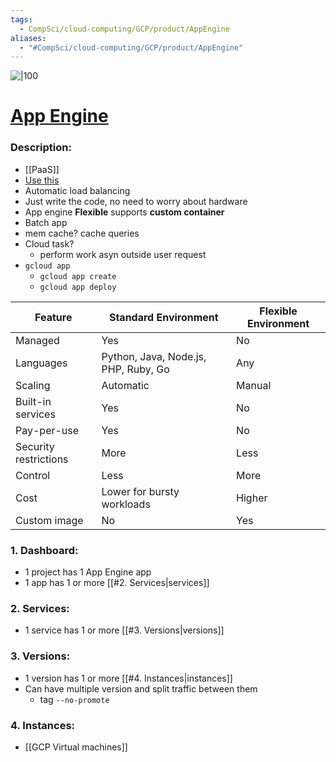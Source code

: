```yaml
---
tags:
  - CompSci/cloud-computing/GCP/product/AppEngine
aliases:
  - "#CompSci/cloud-computing/GCP/product/AppEngine"
---
```

![|100](https://w7.pngwing.com/pngs/114/539/png-transparent-google-app-engine-google-cloud-platform-google-compute-engine-cloud-computing-engine-blue-trademark-logo.png)
# [App Engine](https://console.cloud.google.com/appengine)
### Description:
- [[PaaS]]
- [Use this](https://github.com/GoogleCloudPlatform/training-data-analyst/tree/master/courses/design-process/deploying-apps-to-gcp)
- Automatic load balancing
- Just write the code, no need to worry about hardware
- App engine **Flexible** supports **custom container**
- Batch app
- mem cache? cache queries
- Cloud task?
	- perform work asyn outside user request
- `gcloud app`
	- `gcloud app create`
	- `gcloud app deploy`

| Feature | Standard Environment | Flexible Environment |
| ---- | ---- | ---- |
| Managed | Yes | No |
| Languages | Python, Java, Node.js, PHP, Ruby, Go | Any |
| Scaling | Automatic | Manual |
| Built-in services | Yes | No |
| Pay-per-use | Yes | No |
| Security restrictions | More | Less |
| Control | Less | More |
| Cost | Lower for bursty workloads | Higher |
| Custom image | No | Yes |
### 1. Dashboard:
- 1 project has 1 App Engine app
- 1 app has 1 or more [[#2. Services|services]]
### 2. Services:
- 1 service has 1 or more [[#3. Versions|versions]]
### 3. Versions:
- 1 version has 1 or more [[#4. Instances|instances]]
- Can have multiple version and split traffic between them
	- tag `--no-promote`
### 4. Instances:
- [[GCP Virtual machines]]